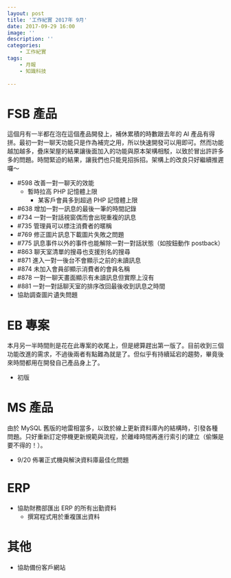 ```yaml
---
layout: post
title: '工作紀實 2017年 9月'
date: 2017-09-29 16:00
image: ''
description: ''
categories:
    - 工作紀實
tags:
    - 月報
    - 知識科技
 
---
```

# FSB 產品

這個月有一半都在泡在這個產品開發上，補休累積的時數跟去年的 AI 產品有得拼。最初一對一聊天功能只是作為補完之用，所以快速開發可以用即可。然而功能越加越多，疊床架屋的結果讓後面加入的功能與原本架構相駁，以致於冒出許許多多的問題。時間緊迫的結果，讓我們也只能見招拆招。架構上的改良只好繼續推遲囉～

* #598 改善一對一聊天的效能
   + 暫時拉高 PHP 記憶體上限
        - 某客戶會員多到超過 PHP 記憶體上限
* #638 增加一對一訊息的最後一筆的時間記錄
* #734 一對一對話視窗偶而會出現重複的訊息 
* #735 管理員可以標注消費者的暱稱
* #769 修正圖片訊息下載圖片失敗之問題
* #775 訊息事件以外的事件也能解除一對一對話狀態（如按鈕動作 postback）
* #863 聊天室清單的搜尋也支援別名的搜尋 
* #871 進入一對一後台不會顯示之前的未讀訊息 
* #874 未加入會員卻顯示消費者的會員名稱 
* #878 一對一聊天畫面顯示有未讀訊息但實際上沒有
* #881 一對一對話聊天室的排序改回最後收到訊息之時間
* 協助調查圖片遺失問題

# EB 專案

本月另一半時間則是花在此專案的收尾上，但是總算趕出第一版了。目前收到三個功能改進的需求，不過後兩者有點難為就是了。但似乎有持續延宕的趨勢，畢竟後來時間都用在開發自己產品身上了。

* 初版

# MS 產品

由於 MySQL 舊版的地雷相當多，以致於線上更新資料庫內的結構時，引發各種問題。只好重新訂定停機更新規範與流程，於離峰時間再進行索引的建立（偷懶是要不得的！）。

* 9/20 佈署正式機與解決資料庫最佳化問題

# ERP 

* 協助財務部匯出 ERP 的所有出勤資料
    + 撰寫程式用於重複匯出資料

# 其他

* 協助備份客戶網站

